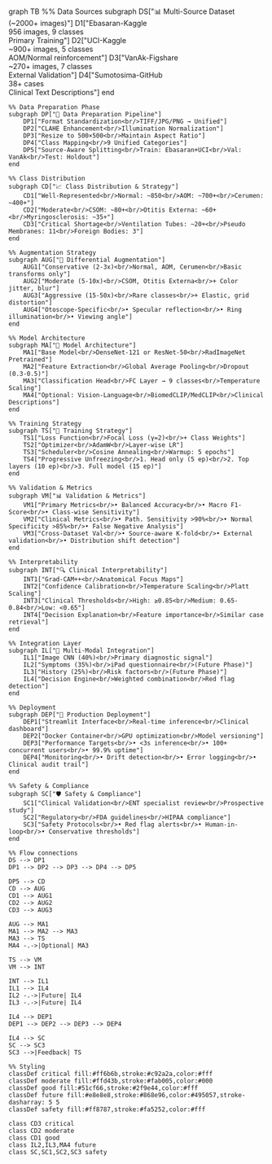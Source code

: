 graph TB
    %% Data Sources
    subgraph DS["📊 Multi-Source Dataset (~2000+ images)"]
        D1["Ebasaran-Kaggle<br/>956 images, 9 classes<br/>Primary Training"]
        D2["UCI-Kaggle<br/>~900+ images, 5 classes<br/>AOM/Normal reinforcement"]
        D3["VanAk-Figshare<br/>~270+ images, 7 classes<br/>External Validation"]
        D4["Sumotosima-GitHub<br/>38+ cases<br/>Clinical Text Descriptions"]
    end

    %% Data Preparation Phase
    subgraph DP["🔧 Data Preparation Pipeline"]
        DP1["Format Standardization<br/>TIFF/JPG/PNG → Unified"]
        DP2["CLAHE Enhancement<br/>Illumination Normalization"]
        DP3["Resize to 500×500<br/>Maintain Aspect Ratio"]
        DP4["Class Mapping<br/>9 Unified Categories"]
        DP5["Source-Aware Splitting<br/>Train: Ebasaran+UCI<br/>Val: VanAk<br/>Test: Holdout"]
    end

    %% Class Distribution
    subgraph CD["📈 Class Distribution & Strategy"]
        CD1["Well-Represented<br/>Normal: ~850<br/>AOM: ~700+<br/>Cerumen: ~400+"]
        CD2["Moderate<br/>CSOM: ~80+<br/>Otitis Externa: ~60+<br/>Myringosclerosis: ~35+"]
        CD3["Critical Shortage<br/>Ventilation Tubes: ~20+<br/>Pseudo Membranes: 11<br/>Foreign Bodies: 3"]
    end

    %% Augmentation Strategy
    subgraph AUG["🔄 Differential Augmentation"]
        AUG1["Conservative (2-3x)<br/>Normal, AOM, Cerumen<br/>Basic transforms only"]
        AUG2["Moderate (5-10x)<br/>CSOM, Otitis Externa<br/>+ Color jitter, blur"]
        AUG3["Aggressive (15-50x)<br/>Rare classes<br/>+ Elastic, grid distortion"]
        AUG4["Otoscope-Specific<br/>• Specular reflection<br/>• Ring illumination<br/>• Viewing angle"]
    end

    %% Model Architecture
    subgraph MA["🧠 Model Architecture"]
        MA1["Base Model<br/>DenseNet-121 or ResNet-50<br/>RadImageNet Pretrained"]
        MA2["Feature Extraction<br/>Global Average Pooling<br/>Dropout (0.3-0.5)"]
        MA3["Classification Head<br/>FC Layer → 9 classes<br/>Temperature Scaling"]
        MA4["Optional: Vision-Language<br/>BiomedCLIP/MedCLIP<br/>Clinical Descriptions"]
    end

    %% Training Strategy
    subgraph TS["🎯 Training Strategy"]
        TS1["Loss Function<br/>Focal Loss (γ=2)<br/>+ Class Weights"]
        TS2["Optimizer<br/>AdamW<br/>Layer-wise LR"]
        TS3["Scheduler<br/>Cosine Annealing<br/>Warmup: 5 epochs"]
        TS4["Progressive Unfreezing<br/>1. Head only (5 ep)<br/>2. Top layers (10 ep)<br/>3. Full model (15 ep)"]
    end

    %% Validation & Metrics
    subgraph VM["📊 Validation & Metrics"]
        VM1["Primary Metrics<br/>• Balanced Accuracy<br/>• Macro F1-Score<br/>• Class-wise Sensitivity"]
        VM2["Clinical Metrics<br/>• Path. Sensitivity >90%<br/>• Normal Specificity >85%<br/>• False Negative Analysis"]
        VM3["Cross-Dataset Val<br/>• Source-aware K-fold<br/>• External validation<br/>• Distribution shift detection"]
    end

    %% Interpretability
    subgraph INT["🔍 Clinical Interpretability"]
        INT1["Grad-CAM++<br/>Anatomical Focus Maps"]
        INT2["Confidence Calibration<br/>Temperature Scaling<br/>Platt Scaling"]
        INT3["Clinical Thresholds<br/>High: ≥0.85<br/>Medium: 0.65-0.84<br/>Low: <0.65"]
        INT4["Decision Explanation<br/>Feature importance<br/>Similar case retrieval"]
    end

    %% Integration Layer
    subgraph IL["🔗 Multi-Modal Integration"]
        IL1["Image CNN (40%)<br/>Primary diagnostic signal"]
        IL2["Symptoms (35%)<br/>iPad questionnaire<br/>(Future Phase)"]
        IL3["History (25%)<br/>Risk factors<br/>(Future Phase)"]
        IL4["Decision Engine<br/>Weighted combination<br/>Red flag detection"]
    end

    %% Deployment
    subgraph DEP["🚀 Production Deployment"]
        DEP1["Streamlit Interface<br/>Real-time inference<br/>Clinical dashboard"]
        DEP2["Docker Container<br/>GPU optimization<br/>Model versioning"]
        DEP3["Performance Targets<br/>• <3s inference<br/>• 100+ concurrent users<br/>• 99.9% uptime"]
        DEP4["Monitoring<br/>• Drift detection<br/>• Error logging<br/>• Clinical audit trail"]
    end

    %% Safety & Compliance
    subgraph SC["🛡️ Safety & Compliance"]
        SC1["Clinical Validation<br/>ENT specialist review<br/>Prospective study"]
        SC2["Regulatory<br/>FDA guidelines<br/>HIPAA compliance"]
        SC3["Safety Protocols<br/>• Red flag alerts<br/>• Human-in-loop<br/>• Conservative thresholds"]
    end

    %% Flow connections
    DS --> DP1
    DP1 --> DP2 --> DP3 --> DP4 --> DP5
    
    DP5 --> CD
    CD --> AUG
    CD1 --> AUG1
    CD2 --> AUG2
    CD3 --> AUG3
    
    AUG --> MA1
    MA1 --> MA2 --> MA3
    MA3 --> TS
    MA4 -.->|Optional| MA3
    
    TS --> VM
    VM --> INT
    
    INT --> IL1
    IL1 --> IL4
    IL2 -.->|Future| IL4
    IL3 -.->|Future| IL4
    
    IL4 --> DEP1
    DEP1 --> DEP2 --> DEP3 --> DEP4
    
    IL4 --> SC
    SC --> SC3
    SC3 -->|Feedback| TS

    %% Styling
    classDef critical fill:#ff6b6b,stroke:#c92a2a,color:#fff
    classDef moderate fill:#ffd43b,stroke:#fab005,color:#000
    classDef good fill:#51cf66,stroke:#2f9e44,color:#fff
    classDef future fill:#e8e8e8,stroke:#868e96,color:#495057,stroke-dasharray: 5 5
    classDef safety fill:#ff8787,stroke:#fa5252,color:#fff
    
    class CD3 critical
    class CD2 moderate
    class CD1 good
    class IL2,IL3,MA4 future
    class SC,SC1,SC2,SC3 safety